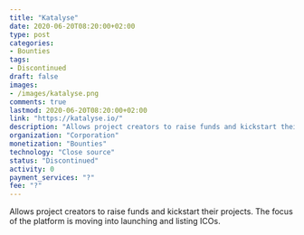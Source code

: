 ```yaml
---
title: "Katalyse"
date: 2020-06-20T08:20:00+02:00
type: post
categories:
- Bounties
tags:
- Discontinued
draft: false
images:
- /images/katalyse.png
comments: true
lastmod: 2020-06-20T08:20:00+02:00
link: "https://katalyse.io/"
description: "Allows project creators to raise funds and kickstart their projects. The focus of the platform is moving into launching and listing ICOs."
organization: "Corporation"
monetization: "Bounties"
technology: "Close source"
status: "Discontinued"
activity: 0
payment_services: "?"
fee: "?"
---
```


Allows project creators to raise funds and kickstart their projects. The focus of the platform is moving into launching and listing ICOs.<!--more-->

